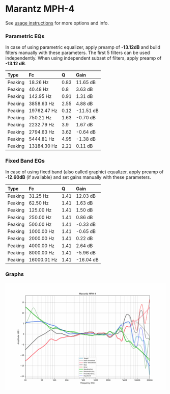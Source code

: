 # Marantz MPH-4
See [usage instructions](https://github.com/jaakkopasanen/AutoEq#usage) for more options and info.

### Parametric EQs
In case of using parametric equalizer, apply preamp of **-13.12dB** and build filters manually
with these parameters. The first 5 filters can be used independently.
When using independent subset of filters, apply preamp of **-13.12 dB**.

| Type    | Fc          |    Q | Gain      |
|:--------|:------------|:-----|:----------|
| Peaking | 18.26 Hz    | 0.83 | 11.65 dB  |
| Peaking | 40.48 Hz    | 0.8  | 3.63 dB   |
| Peaking | 142.95 Hz   | 0.91 | 1.31 dB   |
| Peaking | 3858.63 Hz  | 2.55 | 4.88 dB   |
| Peaking | 19762.47 Hz | 0.12 | -11.51 dB |
| Peaking | 750.21 Hz   | 1.63 | -0.70 dB  |
| Peaking | 2232.79 Hz  | 3.9  | 1.67 dB   |
| Peaking | 2794.63 Hz  | 3.62 | -0.64 dB  |
| Peaking | 5444.81 Hz  | 4.95 | -1.38 dB  |
| Peaking | 13184.30 Hz | 2.21 | 0.11 dB   |

### Fixed Band EQs
In case of using fixed band (also called graphic) equalizer, apply preamp of **-12.60dB**
(if available) and set gains manually with these parameters.

| Type    | Fc          |    Q | Gain      |
|:--------|:------------|:-----|:----------|
| Peaking | 31.25 Hz    | 1.41 | 12.03 dB  |
| Peaking | 62.50 Hz    | 1.41 | 1.63 dB   |
| Peaking | 125.00 Hz   | 1.41 | 1.50 dB   |
| Peaking | 250.00 Hz   | 1.41 | 0.86 dB   |
| Peaking | 500.00 Hz   | 1.41 | -0.33 dB  |
| Peaking | 1000.00 Hz  | 1.41 | -0.65 dB  |
| Peaking | 2000.00 Hz  | 1.41 | 0.22 dB   |
| Peaking | 4000.00 Hz  | 1.41 | 2.64 dB   |
| Peaking | 8000.00 Hz  | 1.41 | -5.96 dB  |
| Peaking | 16000.01 Hz | 1.41 | -16.04 dB |

### Graphs
![](./Marantz%20MPH-4.png)
